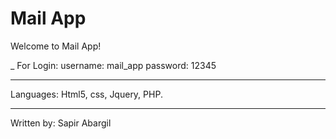 # Mail App

Welcome to Mail App!

_
For Login:
username: mail_app
password: 12345

---

Languages:
Html5, css, Jquery, PHP.

---

Written by: Sapir Abargil
